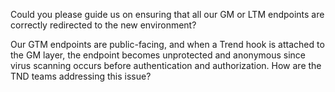 Could you please guide us on ensuring that all our GM or LTM endpoints are correctly redirected to the new environment?

Our GTM endpoints are public-facing, and when a Trend hook is attached to the GM layer, the endpoint becomes unprotected and anonymous since virus scanning occurs before authentication and authorization. How are the TND teams addressing this issue?